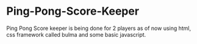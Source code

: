 # Ping-Pong-Score-Keeper
Ping Pong Score keeper is being done for 2 players as of now using html, css framework called bulma and some basic javascript.
